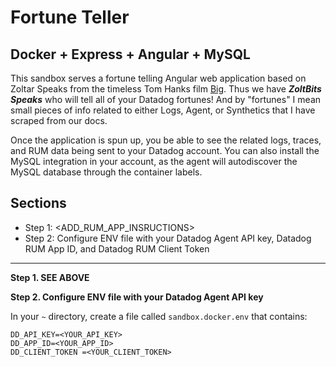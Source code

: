 # Fortune Teller

Docker + Express + Angular + MySQL
---
This sandbox serves a fortune telling Angular web application based on Zoltar Speaks from the timeless Tom Hanks film [Big](https://www.youtube.com/watch?v=Q6RK4479XD8).  Thus we have ***ZoltBits Speaks*** who will tell all of your Datadog fortunes!  And by "fortunes" I mean small pieces of info related to either Logs, Agent, or Synthetics that I have scraped from our docs.


Once the application is spun up, you be able to see the related logs, traces, and RUM data being sent to your Datadog account.  You can also install the MySQL integration in your account, as the agent will autodiscover the MySQL database through the container labels.

## Sections
- Step 1: <ADD_RUM_APP_INSRUCTIONS>
- Step 2: Configure ENV file with your Datadog Agent API key, Datadog RUM App ID, and Datadog RUM Client Token
---

**Step 1.  SEE ABOVE**

**Step 2.  Configure ENV file with your Datadog Agent API key**

In your ```~``` directory, create a file called ```sandbox.docker.env``` that contains:
```
DD_API_KEY=<YOUR_API_KEY>
DD_APP_ID=<YOUR_APP_ID>
DD_CLIENT_TOKEN =<YOUR_CLIENT_TOKEN>

```
